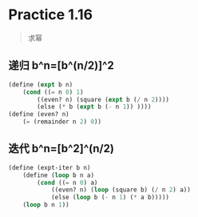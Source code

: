 # Practice 1.16
> 求幂

## 递归 b^n=[b^(n/2)]^2
``` lisp
(define (expt b n)
    (cond ((= n 0) 1)
        ((even? n) (square (expt b (/ n 2)))) 
        (else (* b (expt b (- n 1)) ))))
(define (even? n)
    (= (remainder n 2) 0))
```

## 迭代 b^n=[b^2]^(n/2)
``` lisp
(define (expt-iter b n)
    (define (loop b n a)
        (cond ((= n 0) a)
            ((even? n) (loop (square b) (/ n 2) a))
            (else (loop b (- n 1) (* a b)))))
    (loop b n 1))
```